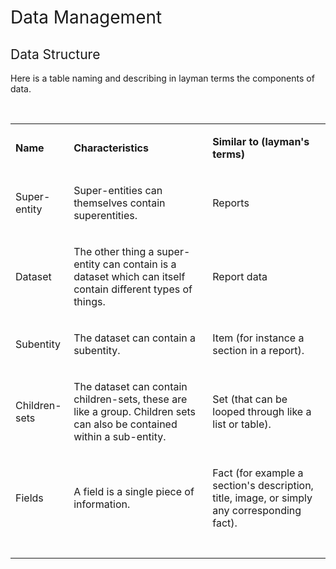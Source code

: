 <h1><span style="font-weight: 400;">Data Management</span></h1>
<h2><span style="font-weight: 400;">Data Structure</span></h2>
<p><span style="font-weight: 400;">Here is a table naming and describing in layman terms the components of data.</span></p>
<p>&nbsp;</p>
<table>
<tbody>
<tr>
<td>
<p><strong>Name</strong></p>
</td>
<td>
<p><strong>Characteristics</strong></p>
</td>
<td>
<p><strong>Similar to (layman's terms)</strong></p>
</td>
</tr>
<tr>
<td>
<p><span style="font-weight: 400;">Super-entity</span></p>
</td>
<td>
<p><span style="font-weight: 400;">Super-entities can themselves contain superentities.</span></p>
</td>
<td>
<p><span style="font-weight: 400;">Reports</span></p>
</td>
</tr>
<tr>
<td>
<p><span style="font-weight: 400;">Dataset</span></p>
</td>
<td>
<p><span style="font-weight: 400;">The other thing a super-entity can contain is a dataset which can itself contain different types of things.</span></p>
</td>
<td>
<p><span style="font-weight: 400;">Report data</span></p>
</td>
</tr>
<tr>
<td>
<p><span style="font-weight: 400;">Subentity</span></p>
</td>
<td>
<p><span style="font-weight: 400;">The dataset can contain a subentity.</span></p>
</td>
<td>
<p><span style="font-weight: 400;">Item (for instance a section in a report).</span></p>
</td>
</tr>
<tr>
<td>
<p><span style="font-weight: 400;">Children-sets</span></p>
</td>
<td>
<p><span style="font-weight: 400;">The dataset can contain children-sets, these are like a group. Children sets can also be contained within a sub-entity.</span></p>
</td>
<td>
<p><span style="font-weight: 400;">Set (that can be looped through like a list or table).&nbsp;</span></p>
</td>
</tr>
<tr>
<td>
<p><span style="font-weight: 400;">Fields</span></p>
</td>
<td>
<p><span style="font-weight: 400;">A field is a single piece of information.</span></p>
</td>
<td>
<p><span style="font-weight: 400;">Fact (for example a section's description, title, image, or simply any corresponding fact).</span></p>
</td>
</tr>
<tr>
<td>&nbsp;</td>
<td>&nbsp;</td>
<td>&nbsp;</td>
</tr>
</tbody>
</table>
<p><br /><br /><br /><br /><br /></p>
